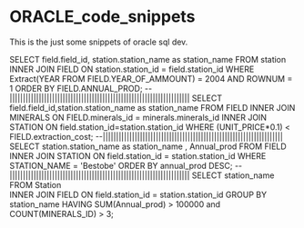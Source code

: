 # ORACLE_code_snippets
This is the just some snippets of oracle sql dev.


SELECT field.field_id, station.station_name as station_name FROM station  
INNER JOIN FIELD ON
station.station_id = field.station_id
WHERE Extract(YEAR FROM FIELD.YEAR_OF_AMMOUNT) = 2004 AND ROWNUM = 1
ORDER BY FIELD.ANNUAL_PROD; 
--||||||||||||||||||||||||||||||||||||||||||||||||||||||||||||||||||||
SELECT field.field_id,station.station_name as station_name FROM FIELD
INNER JOIN MINERALS ON
FIELD.minerals_id = minerals.minerals_id
INNER JOIN STATION ON
field.station_id=station.station_id
WHERE (UNIT_PRICE*0.1) < FIELD.extraction_cost;
--||||||||||||||||||||||||||||||||||||||||||||||||||||||||||||||||||||
SELECT station.station_name as station_name , Annual_prod FROM FIELD
INNER JOIN STATION ON
field.station_id = station.station_id
WHERE STATION_NAME = 'Bestobe'
ORDER BY annual_prod DESC;
--||||||||||||||||||||||||||||||||||||||||||||||||||||||||||||||||||||
SELECT station_name FROM Station  
INNER JOIN FIELD ON  field.station_id = station.station_id
GROUP BY station_name
HAVING SUM(Annual_prod)  > 100000 and COUNT(MINERALS_ID) > 3;  

